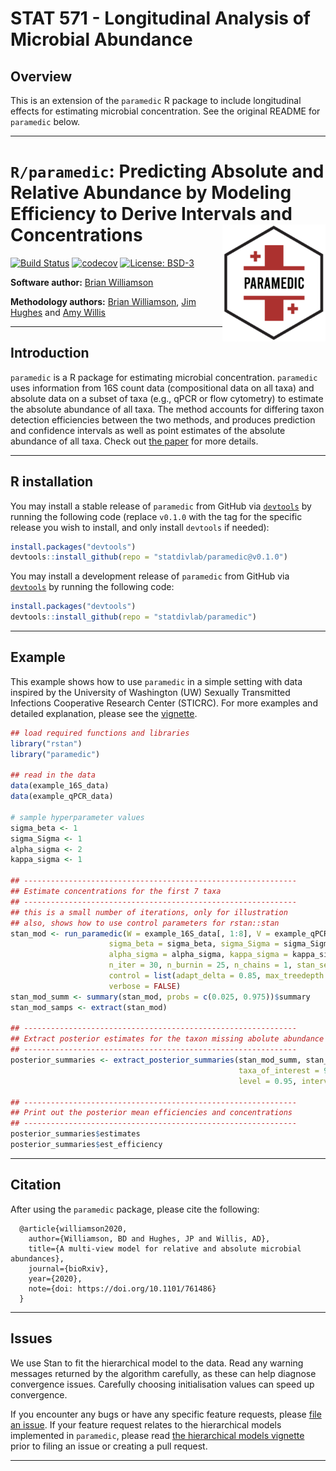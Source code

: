 # STAT 571 - Longitudinal Analysis of Microbial Abundance

## Overview

This is an extension of the `paramedic` R package to include longitudinal effects for estimating microbial concentration. See the original README for `paramedic` below.

------------------------------

# `R/paramedic`: Predicting Absolute and Relative Abundance by Modeling Efficiency to Derive Intervals and Concentrations <img src="man/figures/paramedic-logo.png" align="right" width="165px"/>

[![Build Status](https://travis-ci.org/statdivlab/paramedic.svg?branch=master)](https://travis-ci.org/statdivlab/paramedic)
[![codecov](https://codecov.io/gh/statdivlab/paramedic/branch/master/graph/badge.svg?token=GnLFG7QNsh)](https://codecov.io/gh/statdivlab/paramedic)
[![License: BSD-3](https://img.shields.io/badge/License-BSD--3--Clause-yellow)](https://opensource.org/licenses/BSD-3-Clause)

**Software author:** [Brian Williamson](https://bdwilliamson.github.io/)

**Methodology authors:** [Brian Williamson](https://bdwilliamson.github.io/), [Jim Hughes](http://faculty.washington.edu/jphughes/) and [Amy Willis](http://statisticaldiversitylab.com/team/amy-willis)

------------------------------

## Introduction

`paramedic` is a R package for estimating microbial concentration. `paramedic` uses information from 16S count data (compositional data on all taxa) and absolute data on a subset of taxa (e.g., qPCR or flow cytometry) to estimate the absolute abundance of all taxa. The method accounts for differing taxon detection efficiencies between the two methods, and produces prediction and confidence intervals as well as point estimates of the absolute abundance of all taxa. Check out [the paper](https://www.biorxiv.org/content/10.1101/761486v1) for more details.

------------------------------

## R installation

You may install a stable release of `paramedic` from GitHub via  [`devtools`](https://www.rstudio.com/products/rpackages/devtools/) by running the following code (replace `v0.1.0` with the tag for the specific release you wish to install, and only install `devtools` if needed):

```r
install.packages("devtools")
devtools::install_github(repo = "statdivlab/paramedic@v0.1.0")
```

You may install a development release of `paramedic` from GitHub via [`devtools`](https://www.rstudio.com/products/rpackages/devtools/) by running the following code:

```r
install.packages("devtools")
devtools::install_github(repo = "statdivlab/paramedic")
```

------------------------------

## Example

This example shows how to use `paramedic` in a simple setting with data inspired by the University of Washington (UW) Sexually Transmitted Infections Cooperative Research Center (STICRC). For more examples and detailed explanation, please see the [vignette](https://statdivlab.github.io/paramedic/articles/introduction_to_paramedic.html).

```r
## load required functions and libraries
library("rstan")
library("paramedic")

## read in the data
data(example_16S_data)
data(example_qPCR_data)

# sample hyperparameter values
sigma_beta <- 1
sigma_Sigma <- 1
alpha_sigma <- 2
kappa_sigma <- 1

## -------------------------------------------------------------
## Estimate concentrations for the first 7 taxa
## -------------------------------------------------------------
## this is a small number of iterations, only for illustration
## also, shows how to use control parameters for rstan::stan
stan_mod <- run_paramedic(W = example_16S_data[, 1:8], V = example_qPCR_data,
                      sigma_beta = sigma_beta, sigma_Sigma = sigma_Sigma,
                      alpha_sigma = alpha_sigma, kappa_sigma = kappa_sigma,
                      n_iter = 30, n_burnin = 25, n_chains = 1, stan_seed = 4747,
                      control = list(adapt_delta = 0.85, max_treedepth = 15),
                      verbose = FALSE)
stan_mod_summ <- summary(stan_mod, probs = c(0.025, 0.975))$summary
stan_mod_samps <- extract(stan_mod)

## -------------------------------------------------------------
## Extract posterior estimates for the taxon missing abolute abundance data
## -------------------------------------------------------------
posterior_summaries <- extract_posterior_summaries(stan_mod_summ, stan_mod_samps,
                                                   taxa_of_interest = 9, mult_num = 1,
                                                   level = 0.95, interval_type = "wald")

## -------------------------------------------------------------
## Print out the posterior mean efficiencies and concentrations
## -------------------------------------------------------------
posterior_summaries$estimates
posterior_summaries$est_efficiency
```

------------------------------

## Citation

After using the `paramedic` package, please cite the following:

```
  @article{williamson2020,
    author={Williamson, BD and Hughes, JP and Willis, AD},
    title={A multi-view model for relative and absolute microbial abundances},
    journal={bioRxiv},
    year={2020},
    note={doi: https://doi.org/10.1101/761486}
  }
```

------------------------------

## Issues

We use Stan to fit the hierarchical model to the data. Read any warning messages returned by the algorithm carefully, as these can help diagnose convergence issues. Carefully choosing initialisation values can speed up convergence.

If you encounter any bugs or have any specific feature requests, please [file an issue](https://github.com/statdivlab/paramedic/issues). If your feature request relates to the hierarchical models implemented in `paramedic`, please read [the hierarchical models vignette](https://statdivlab.github.io/paramedic/articles/hierarchical_model_specification.html) prior to filing an issue or creating a pull request.

------------------------------
